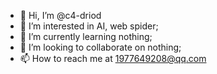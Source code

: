 - 👋 Hi, I’m @c4-driod
- 👀 I’m interested in AI, web spider;
- 🌱 I’m currently learning nothing;
- 💞️ I’m looking to collaborate on nothing;
- 📫 How to reach me at 1977649208@qq.com

<!---
c4-driod/c4-driod is a ✨ special ✨ repository because its `README.md` (this file) appears on your GitHub profile.
You can click the Preview link to take a look at your changes.
--->
